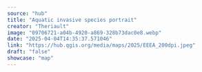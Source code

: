```yaml
---
source: "hub"
title: "Aquatic invasive species portrait"
creator: "Theriault"
image: "09706721-a04b-4920-a869-328b73dac0e8.webp"
date: "2025-04-04T14:35:37.571046"
link: "https://hub.qgis.org/media/maps/2025/EEEA_200dpi.jpeg"
draft: "false"
showcase: "map"
---
```


